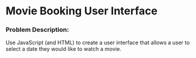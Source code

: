 # Movie Booking User Interface
### Problem Description: 
Use JavaScript (and HTML) to create a user interface that allows a user to select a date they would like to watch a movie.
